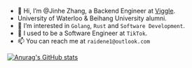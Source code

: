 - 👋 Hi, I’m @Jinhe Zhang, a Backend Engineer at [Viggle](https://viggle.ai/home).
- University of Waterloo & Beihang University alumni.
- 👀 I’m interested in `Golang`, `Rust` and `Software Development`.
- 🌱 I used to be a Software Engineer at `TikTok`.
- 📫 You can reach me at `raidene1@outlook.com`


[![Anurag's GitHub stats](https://github-readme-stats.vercel.app/api?username=RaidenE1&count_private=true)](https://github.com/anuraghazra/github-readme-stats)

<!---
JinheZhang/JinheZhang is a ✨ special ✨ repository because its `README.md` (this file) appears on your GitHub profile.
You can click the Preview link to take a look at your changes.
--->
